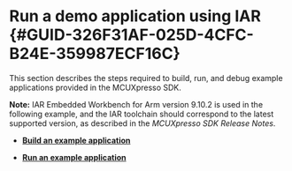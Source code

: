 # Run a demo application using IAR {#GUID-326F31AF-025D-4CFC-B24E-359987ECF16C}

This section describes the steps required to build, run, and debug example applications provided in the MCUXpresso SDK.

**Note:** IAR Embedded Workbench for Arm version 9.10.2 is used in the following example, and the IAR toolchain should correspond to the latest supported version, as described in the *MCUXpresso SDK Release Notes*.

-   **[Build an example application](../topics/build_an_example_application_001.md)**  

-   **[Run an example application](../topics/run_an_example_application_001.md)**  


